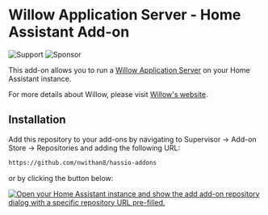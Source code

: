 # Willow Application Server - Home Assistant Add-on

![Support][support-shield]
![Sponsor][sponsor-shield]

This add-on allows you to run a [Willow Application Server](https://heywillow.io/components/willow-application-server/) on your Home Assistant instance.

For more details about Willow, please visit [Willow's website](https://heywillow.io/).


## Installation

Add this repository to your add-ons by navigating to Supervisor -> Add-on Store -> Repositories and adding the following URL:

```txt
https://github.com/nwithan8/hassio-addons
```

or by clicking the button below:

[![Open your Home Assistant instance and show the add add-on repository dialog with a specific repository URL pre-filled.](https://my.home-assistant.io/badges/supervisor_add_addon_repository.svg)](https://my.home-assistant.io/redirect/supervisor_add_addon_repository/?repository_url=https%3A%2F%2Fgithub.com%2Fnwithan8%2Fhassio-addons)


[support-shield]: https://img.shields.io/badge/Support_Me-Buy_Me_A_Coffee?style=for-the-badge&logo=buymeacoffee&color=blue&link=https%3A%2F%2Fwww.buymeacoffee.com%2Fnwithan8
[sponsor-shield]: https://img.shields.io/badge/Sponsor_Me-GitHub_Sponsors?style=for-the-badge&logo=githubsponsors&color=green&link=https%3A%2F%2Fgithub.com%2Fnwithan8%2F
